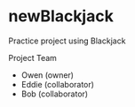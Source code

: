 # newBlackjack
Practice project using Blackjack

Project Team
* Owen (owner)
* Eddie (collaborator)
* Bob (collaborator)
